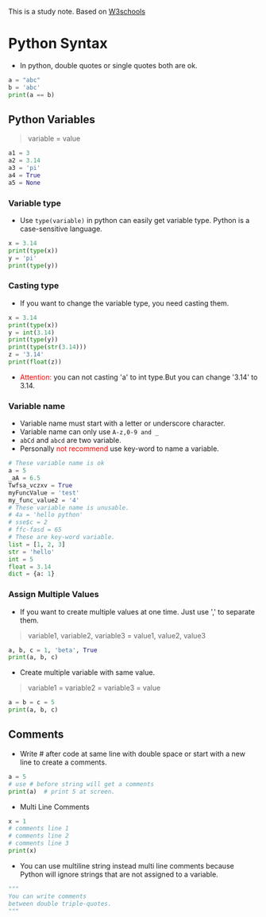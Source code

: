 This is a study note. Based on [W3schools](https://www.w3schools.com/python)

# Python Syntax

- In python, double quotes or single quotes both are ok.

```python
a = "abc"
b = 'abc'
print(a == b)
```

## Python Variables

> variable = value

```python
a1 = 3
a2 = 3.14
a3 = 'pi'
a4 = True
a5 = None
 ```

### Variable type

- Use `type(variable)` in python can easily get variable type. Python is a case-sensitive language.

```python
x = 3.14
print(type(x))
y = 'pi'
print(type(y))
```

### Casting type

- If you want to change the variable type, you need casting them.

```python
x = 3.14
print(type(x))
y = int(3.14)
print(type(y))
print(type(str(3.14)))
z = '3.14'
print(float(z))
```

- <span style="color:red">Attention:</span> you can not casting 'a' to int type.But you can change '3.14' to 3.14.

### Variable name

- Variable name must start with a letter or underscore character.
- Variable name can only use `A-z,0-9 and _`
- `abCd` and `abcd` are two variable.
- Personally <span style="color:red">not recommend</span> use key-word to name a variable.

```python
# These variable name is ok
a = 5
_aA = 6.5
Twfsa_vczxv = True
myFuncValue = 'test'
my_func_value2 = '4'
# These variable name is unusable.
# 4a = 'hello python'
# sse$c = 2
# ffc-fasd = 65
# These are key-word variable.
list = [1, 2, 3]
str = 'hello'
int = 5
float = 3.14
dict = {a: 1}
```

### Assign Multiple Values

- If you want to create multiple values at one time. Just use ',' to separate them.

> variable1, variable2, variable3 = value1, value2, value3

```python
a, b, c = 1, 'beta', True
print(a, b, c)
```

- Create multiple variable with same value.

> variable1 = variable2 = variable3 = value

```python
a = b = c = 5
print(a, b, c)
```

## Comments

- Write # after code at same line with double space or start with a new line to create a comments.

```python
a = 5
# use # before string will get a comments
print(a)  # print 5 at screen.
```

- Multi Line Comments

```python
x = 1
# comments line 1
# comments line 2
# comments line 3
print(x)
```

- You can use multiline string instead multi line comments because Python will ignore strings that are not assigned to a
  variable.

```python
"""
You can write comments
between double triple-quotes.
"""
```
